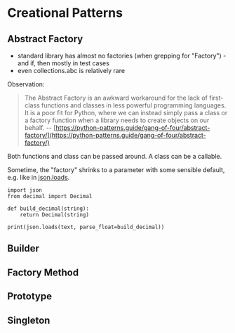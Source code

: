 # Creational Patterns

## Abstract Factory

* standard library has almost no factories (when grepping for "Factory") - and if, then mostly in test cases
* even collections.abc is relatively rare

Observation:

> The Abstract Factory is an awkward workaround for the lack of first-class
> functions and classes in less powerful programming languages. It is a poor
> fit for Python, where we can instead simply pass a class or a factory
> function when a library needs to create objects on our behalf. -- [https://python-patterns.guide/gang-of-four/abstract-factory/](https://python-patterns.guide/gang-of-four/abstract-factory/)

Both functions and class can be passed around. A class can be a callable.

Sometime, the "factory" shrinks to a parameter with some sensible default, e.g.
like in [json.loads](https://docs.python.org/3/library/json.html#json.loads).

```
import json
from decimal import Decimal

def build_decimal(string):
    return Decimal(string)

print(json.loads(text, parse_float=build_decimal))
```

## Builder

## Factory Method

## Prototype

## Singleton

